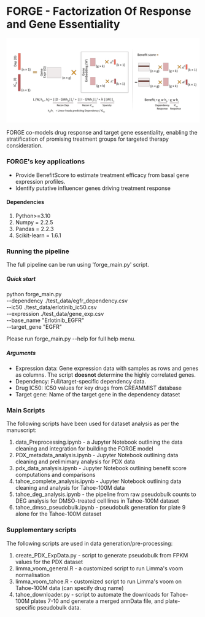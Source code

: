 
# FORGE - Factorization Of Response and Gene Essentiality

![Model Architecture](FORGE.png)

FORGE co-models drug response and target gene essentiality, enabling the stratification 
of promising treatment groups for targeted therapy consideration. 

### FORGE's key applications
- Provide BenefitScore to estimate treatment efficacy from basal gene expression profiles.
- Identify putative influencer genes driving treatment response

#### Dependencies
1. Python>=3.10
2. Numpy = 2.2.5
3. Pandas = 2.2.3
4. Scikit-learn = 1.6.1

### Running the pipeline

The full pipeline can be run using 'forge_main.py' script. 

##### Quick start
python forge_main.py \
    --dependency ./test_data/egfr_dependency.csv \
    --ic50 ./test_data/erlotinib_ic50.csv \
    --expression ./test_data/gene_exp.csv \
    --base_name "Erlotinib_EGFR" \
    --target_gene "EGFR"
    
Please run forge_main.py --help for full help menu.

##### Arguments
  - Expression data: Gene expression data with samples as rows and genes as columns. The script **doesnot** determine the highly correlated genes.
  - Dependency: Full/target-specific dependency data.
  - Drug IC50: IC50 values for key drugs from CREAMMIST database
  - Target gene: Name of the target gene in the dependency dataset

### Main Scripts

The following scripts have been used for dataset analysis as per the manuscript:

1. data_Preprocessing.ipynb - a Jupyter Notebook outlining the data cleaning and integration for
   building the FORGE model
2. PDX_metadata_analysis.ipynb - Jupyter Notebook outlining data cleaning and prelimimary analysis for PDX data
3. pdx_data_analysis.ipynb - Jupyter Notebook outlining benefit score computations and comparisons
4. tahoe_complete_analysis.ipynb - Jupyter Notebook outlining data cleaning and analysis for Tahoe-100M data
5. tahoe_deg_analysis.ipynb - the pipeline from raw pseudobulk counts to DEG analysis for DMSO-treated cell lines
   in Tahoe-100M dataset
6. tahoe_dmso_pseudobulk.ipynb - pseudobulk generation for plate 9 alone for the Tahoe-100M dataset


### Supplementary scripts

The following scripts are used in data generation/pre-processing:

1. create_PDX_ExpData.py - script to generate pseudobulk from FPKM values for the PDX dataset
2. limma_voom_general.R - a customized script to run Limma's voom normalisation
3. limma_voom_tahoe.R - customized script to run Limma's voom on Tahoe-100M data (can specify drug name)
4. tahoe_downloader.py - script to automate the downloads for Tahoe-100M plates 7-10 and generate a merged annData file, and plate-specific pseudobulk data.



